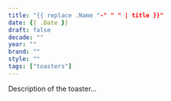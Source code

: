 ```yaml
---
title: "{{ replace .Name "-" " " | title }}"
date: {{ .Date }}
draft: false
decade: ""
year: ""
brand: ""
style: ""
tags: ["toasters"]
---
```


Description of the toaster...
